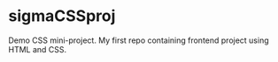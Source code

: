 # sigmaCSSproj
Demo CSS mini-project.
My first repo containing frontend project using HTML and CSS.
